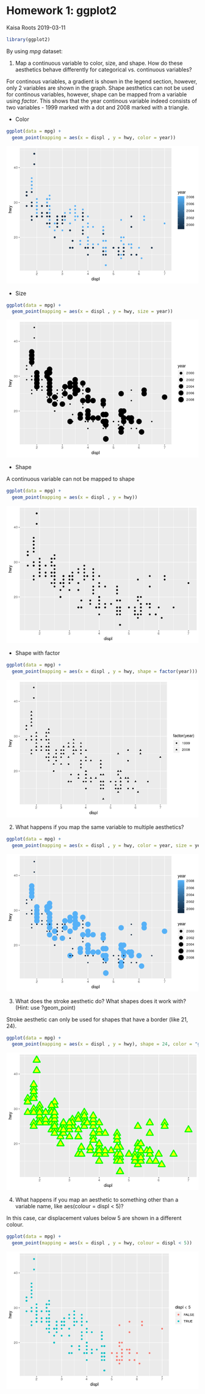 Homework 1: ggplot2
================
Kaisa Roots
2019-03-11

``` r
library(ggplot2)
```

By using *mpg* dataset:

1.  Map a continuous variable to color, size, and shape. How do these
    aesthetics behave differently for categorical vs. continuous
    variables?

For continous variables, a gradient is shown in the legend section,
however, only 2 variables are shown in the graph. Shape aesthetics can
not be used for continous variables, however, shape can be mapped from a
variable using *factor*. This shows that the year continous variable
indeed consists of two variables - 1999 marked with a dot and 2008
marked with a triangle.

  - Color

<!-- end list -->

``` r
ggplot(data = mpg) +
  geom_point(mapping = aes(x = displ , y = hwy, color = year))
```

![](index_files/figure-gfm/unnamed-chunk-2-1.png)<!-- -->

  - Size

<!-- end list -->

``` r
ggplot(data = mpg) +
  geom_point(mapping = aes(x = displ , y = hwy, size = year))
```

![](index_files/figure-gfm/unnamed-chunk-3-1.png)<!-- -->

  - Shape

A continuous variable can not be mapped to shape

``` r
ggplot(data = mpg) +
  geom_point(mapping = aes(x = displ , y = hwy))
```

![](index_files/figure-gfm/unnamed-chunk-4-1.png)<!-- -->

  - Shape with factor

<!-- end list -->

``` r
ggplot(data = mpg) +
  geom_point(mapping = aes(x = displ , y = hwy, shape = factor(year)))
```

![](index_files/figure-gfm/unnamed-chunk-5-1.png)<!-- -->

2.  What happens if you map the same variable to multiple aesthetics?

<!-- end list -->

``` r
ggplot(data = mpg) +
  geom_point(mapping = aes(x = displ , y = hwy, color = year, size = year))
```

![](index_files/figure-gfm/unnamed-chunk-6-1.png)<!-- -->

3.  What does the stroke aesthetic do? What shapes does it work with?
    (Hint: use ?geom\_point)

Stroke aesthetic can only be used for shapes that have a border (like
21, 24).

``` r
ggplot(data = mpg) +
  geom_point(mapping = aes(x = displ , y = hwy), shape = 24, color = "green" , fill = "#FFFF00", size = 5, stroke = 2)
```

![](index_files/figure-gfm/unnamed-chunk-7-1.png)<!-- -->

4.  What happens if you map an aesthetic to something other than a
    variable name, like aes(colour = displ \< 5)?

In this case, car displacement values below 5 are shown in a different
colour.

``` r
ggplot(data = mpg) +
  geom_point(mapping = aes(x = displ , y = hwy, colour = displ < 5))
```

![](index_files/figure-gfm/unnamed-chunk-8-1.png)<!-- -->
